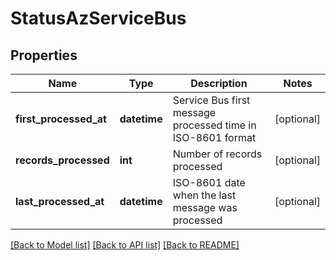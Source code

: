 # StatusAzServiceBus

## Properties
Name | Type | Description | Notes
------------ | ------------- | ------------- | -------------
**first_processed_at** | **datetime** | Service Bus first message processed time in ISO-8601 format | [optional] 
**records_processed** | **int** | Number of records processed | [optional] 
**last_processed_at** | **datetime** | ISO-8601 date when the last message was processed | [optional] 

[[Back to Model list]](../README.md#documentation-for-models) [[Back to API list]](../README.md#documentation-for-api-endpoints) [[Back to README]](../README.md)


